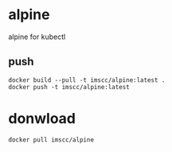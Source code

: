 # alpine
alpine for kubectl 


## push 
```shell
docker build --pull -t imscc/alpine:latest .
docker push -t imscc/alpine:latest 
```

# donwload

```shell
docker pull imscc/alpine
```